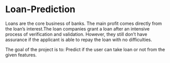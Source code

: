 # Loan-Prediction
Loans are the core business of banks. The main profit comes directly from  the loan’s interest.The loan companies grant a loan after an intensive  process of verification and validation. However, they still don’t have  assurance if the applicant is able to repay the loan with no difficulties.

The goal of the project is to: Predict if the user can take loan or not from the given features.
